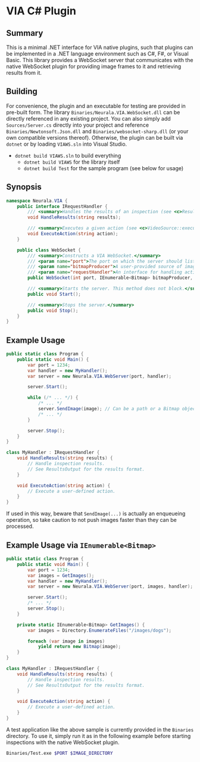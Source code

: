 # VIA C# Plugin

## Summary

This is a minimal .NET interface for VIA native plugins, such that plugins can be implemented in a .NET language environment such as C#, F#, or Visual Basic. This library provides a WebSocket server that communicates with the native WebSocket plugin for providing image frames to it and retrieving results from it.

## Building

For convenience, the plugin and an executable for testing are provided in pre-built form. The library `Binaries/Neurala.VIA.WebSocket.dll` can be directly referenced in any existing project. You can also simply add `Sources/Server.cs` directly into your project and reference `Binaries/Newtonsoft.Json.dll` and `Binaries/websocket-sharp.dll` (or your own compatible versions thereof). Otherwise, the plugin can be built via `dotnet` or by loading `VIAWS.sln` into Visual Studio.

- `dotnet build VIAWS.sln` to build everything
  - `dotnet build VIAWS` for the library itself
  - `dotnet build Test` for the sample program (see below for usage)

## Synopsis

```csharp
namespace Neurala.VIA {
    public interface IRequestHandler {
        /// <summary>Handles the results of an inspection (see <c>ResultsOutput::operator()</c>).</summary>
        void HandleResults(string results);

        /// <summary>Executes a given action (see <c>VideoSource::execute</c>).</summary>
        void ExecuteAction(string action);
    }

    public class WebSocket {
        /// <summary>Constructs a VIA WebSocket.</summary>
        /// <param name="port">The port on which the server should listen.</param>
        /// <param name="bitmapProducer">A user-provided source of image frames.</param>
        /// <param name="requestHandler">An interface for handling actions and inspection results.</param>
        public WebSocket(int port, IEnumerable<Bitmap> bitmapProducer, IRequestHandler requestHandler);

        /// <summary>Starts the server. This method does not block.</summary>
        public void Start();

        /// <summary>Stops the server.</summary>
        public void Stop();
    }
}
```

## Example Usage

```csharp
public static class Program {
    public static void Main() {
        var port = 1234;
        var handler = new MyHandler();
        var server = new Neurala.VIA.WebServer(port, handler);

        server.Start();

        while (/* ... */) {
            /* ... */
            server.SendImage(image); // Can be a path or a Bitmap object.
            /* ... */
        }

        server.Stop();
    }
}

class MyHandler : IRequestHandler {
    void HandleResults(string results) {
        // Handle inspection results.
        // See ResultsOutput for the results format.
    }

    void ExecuteAction(string action) {
        // Execute a user-defined action.
    }
}
```

If used in this way, beware that `SendImage(...)` is actually an enqueueing operation, so take caution to not push images faster than they can be processed.

## Example Usage via `IEnumerable<Bitmap>`

```csharp
public static class Program {
    public static void Main() {
        var port = 1234;
        var images = GetImages();
        var handler = new MyHandler();
        var server = new Neurala.VIA.WebServer(port, images, handler);

        server.Start();
        /* ... */
        server.Stop();
    }

    private static IEnumerable<Bitmap> GetImages() {
        var images = Directory.EnumerateFiles("/images/dogs");

        foreach (var image in images)
            yield return new Bitmap(image);
    }
}

class MyHandler : IRequestHandler {
    void HandleResults(string results) {
        // Handle inspection results.
        // See ResultsOutput for the results format.
    }

    void ExecuteAction(string action) {
        // Execute a user-defined action.
    }
}
```

A test application like the above sample is currently provided in the `Binaries` directory. To use it, simply run it as in the following example before starting inspections with the native WebSocket plugin.

```bash
Binaries/Test.exe $PORT $IMAGE_DIRECTORY
```
